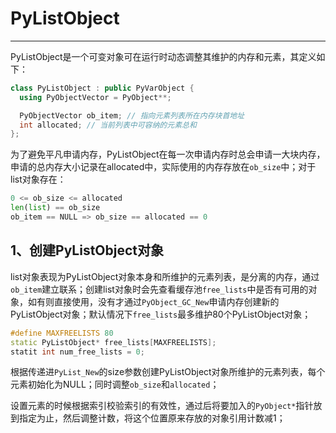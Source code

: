 # **PyListObject**
***

PyListObject是一个可变对象可在运行时动态调整其维护的内存和元素，其定义如下：
```C++
class PyListObject : public PyVarObject {
  using PyObjectVector = PyObject**;

  PyObjectVector ob_item; // 指向元素列表所在内存块首地址
  int allocated; // 当前列表中可容纳的元素总和
};
```
为了避免平凡申请内存，PyListObject在每一次申请内存时总会申请一大块内存，申请的总内存大小记录在allocated中，实际使用的内存存放在`ob_size`中；对于list对象存在：
```python
0 <= ob_size <= allocated
len(list) == ob_size
ob_item == NULL => ob_size == allocated == 0
```

## **1、创建PyListObject对象**
list对象表现为PyListObject对象本身和所维护的元素列表，是分离的内存，通过`ob_item`建立联系；创建list对象时会先查看缓存池`free_lists`中是否有可用的对象，如有则直接使用，没有才通过`PyObject_GC_New`申请内存创建新的PyListObject对象；默认情况下`free_lists`最多维护80个PyListObject对象；
```C++
#define MAXFREELISTS 80
static PyListObject* free_lists[MAXFREELISTS];
statit int num_free_lists = 0;
```
根据传递进`PyList_New`的size参数创建PyListObject对象所维护的元素列表，每个元素初始化为NULL；同时调整`ob_size`和`allocated`；

设置元素的时候根据索引校验索引的有效性，通过后将要加入的`PyObject*`指针放到指定为止，然后调整计数，将这个位置原来存放的对象引用计数减1；
